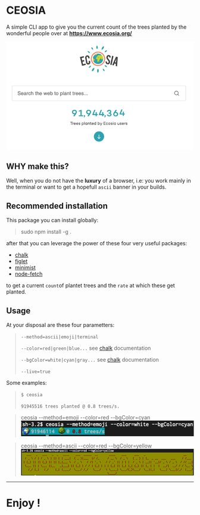 # CEOSIA 

A simple CLI app to give you the current count of the trees planted by the wonderful people over at **https://www.ecosia.org/**

![alt](media/ecosia.png)

##  WHY make this?

Well, when you do not have the __luxury__ of a browser, i.e: you work mainly in the terminal or want to get a hopefull `ascii` banner in your builds. 

## Recommended installation
This package you can install globally: 

> sudo npm install -g .

after that you can leverage the power of these four very useful packages:  

 - [chalk](https://www.npmjs.com/package/chalk)
 - [figlet](https://www.npmjs.com/package/figlet)
 - [minimist](https://www.npmjs.com/package/minimist) 
 - [node-fetch](https://www.npmjs.com/package/node-fetch)

 to get a current `count`of plantet trees and the `rate` at which these get planted.

## Usage

At your disposal are these four parametters:

> `--method=ascii|emoji|terminal`
> 
> `--color=red|green|blue...` see [chalk](https://www.npmjs.com/package/chalk) documentation
> 
> `--bgColor=white|cyan|gray...` see [chalk](https://www.npmjs.com/package/chalk) documentation
>
> `--live=true `

Some examples: 

> `$ ceosia`
>
> `91945516 trees planted @ 0.8 trees/s.`


> ceosia --method=emoji --color=red --bgColor=cyan
> ![alt](media/emoji.png)

> ceosia --method=ascii --color=red --bgColor=yellow
>![alt](media/ascii.png)

---
# Enjoy ! 